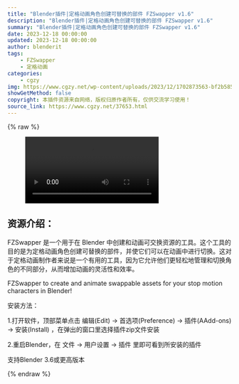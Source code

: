 ```yaml
---
title: "Blender插件|定格动画角色创建可替换的部件 FZSwapper v1.6"
description: "Blender插件|定格动画角色创建可替换的部件 FZSwapper v1.6"
summary: "Blender插件|定格动画角色创建可替换的部件 FZSwapper v1.6"
date: 2023-12-18 00:00:00
updated: 2023-12-18 00:00:00
author: blenderit
tags: 
    - FZSwapper
    - 定格动画
categories:
    - cgzy
img: https://www.cgzy.net/wp-content/uploads/2023/12/1702873563-bf2b585aaeb7a04.webp
showGetMethod: false
copyright: 本插件资源来自网络，版权归原作者所有，仅供交流学习使用！
source_link: https://www.cgzy.net/37653.html
---
```


{% raw %}
<figure class="wp-block-video aligncenter"><video controls src="http://cloud.video.taobao.com/play/u/null/p/1/e/6/t/1/442150368408.mp4"><track src="https://www.cgzy.net/wp-content/uploads/2023/12/1702873683-c276131affc9cc1.vtt"></track></video></figure><div class="wp-block-pandastudio-title"><div class="title_style_01"><h2 id="h2-0">资源介绍：</h2></div></div><p class="is-style-text-indent-2em">FZSwapper 是一个用于在 Blender 中创建和动画可交换资源的工具。这个工具的目的是为定格动画角色创建可替换的部件，并使它们可以在动画中进行切换。这对于定格动画制作者来说是一个有用的工具，因为它允许他们更轻松地管理和切换角色的不同部分，从而增加动画的灵活性和效率。</p><p>FZSwapper to create and animate swappable assets for your stop motion characters in Blender!</p><div class="wp-block-pandastudio-title"><div class="title_style_01"><p>安装方法：</p></div></div><p>1.打开软件，顶部菜单点击 编辑(Edit) → 首选项(Preference) → 插件(AAdd-ons) → 安装(Install) ，在弹出的窗口里选择插件zip文件安装</p><p>2.重启Blender，在 文件 → 用户设置 → 插件 里即可看到所安装的插件</p><div class="wp-block-pandastudio-tips"><div class="tip success "><p>支持Blender 3.6或更高版本</p>
</div></div>
<div style="display: none">cgzy</div>
{% endraw %}